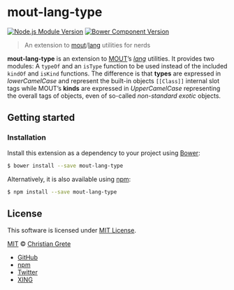 # mout-lang-type

[![Node.js Module Version](https://img.shields.io/npm/v/mout-lang-type.svg)](https://www.npmjs.com/package/mout-lang-type)
[![Bower Component Version](https://img.shields.io/bower/v/mout-lang-type.svg)](http://bower.io/search/?q=mout-lang-type)

> An extension to [mout](http://moutjs.com)/[lang](http://moutjs.com/docs/latest/lang.html) utilities for nerds

__mout-lang-type__ is an extension to [MOUT](http://moutjs.com)’s _[lang](http://moutjs.com/docs/latest/lang.html)_ utilities. It provides two modules: A `typeOf` and an `isType` function to be used instead of the included `kindOf` and `isKind` functions. The difference is that __types__ are expressed in _lowerCamelCase_ and represent the built-in objects `[[Class]]` internal slot tags while MOUT’s __kinds__ are expressed in _UpperCamelCase_ representing the overall tags of objects, even of so-called _non-standard exotic_ objects.

## Getting started

### Installation
Install this extension as a dependency to your project using [Bower](http://bower.io):
```sh
$ bower install --save mout-lang-type
```
Alternatively, it is also available using [npm](https://www.npmjs.org):
```sh
$ npm install --save mout-lang-type
```

## License

This software is licensed under [MIT License](LICENSE.md).

[MIT](LICENSE.md) © [Christian Grete](https://christiangrete.com)
- [GitHub](https://github.com/ChristianGrete)
- [npm](https://www.npmjs.com/~christiangrete)
- [Twitter](https://twitter.com/ChristianGrete)
- [XING](https://www.xing.com/profile/Christian_Grete2)